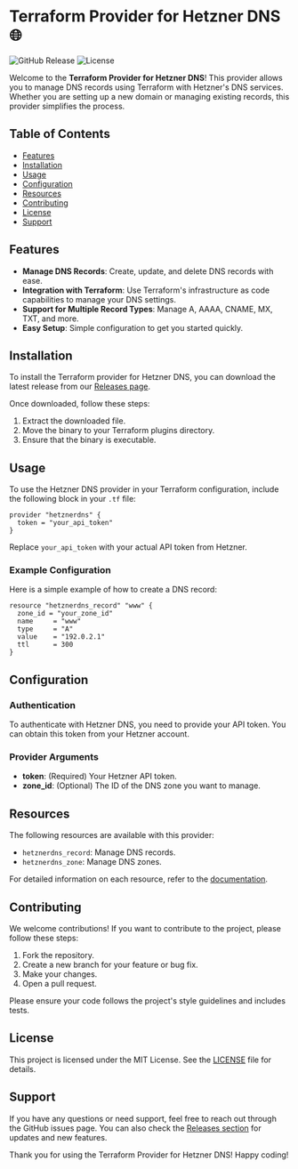 # Terraform Provider for Hetzner DNS 🌐

![GitHub Release](https://img.shields.io/github/release/Raouf213/terraform-provider-hetznerdns.svg) ![License](https://img.shields.io/github/license/Raouf213/terraform-provider-hetznerdns.svg)

Welcome to the **Terraform Provider for Hetzner DNS**! This provider allows you to manage DNS records using Terraform with Hetzner's DNS services. Whether you are setting up a new domain or managing existing records, this provider simplifies the process.

## Table of Contents

- [Features](#features)
- [Installation](#installation)
- [Usage](#usage)
- [Configuration](#configuration)
- [Resources](#resources)
- [Contributing](#contributing)
- [License](#license)
- [Support](#support)

## Features

- **Manage DNS Records**: Create, update, and delete DNS records with ease.
- **Integration with Terraform**: Use Terraform's infrastructure as code capabilities to manage your DNS settings.
- **Support for Multiple Record Types**: Manage A, AAAA, CNAME, MX, TXT, and more.
- **Easy Setup**: Simple configuration to get you started quickly.

## Installation

To install the Terraform provider for Hetzner DNS, you can download the latest release from our [Releases page](https://github.com/Raouf213/terraform-provider-hetznerdns/releases). 

Once downloaded, follow these steps:

1. Extract the downloaded file.
2. Move the binary to your Terraform plugins directory.
3. Ensure that the binary is executable.

## Usage

To use the Hetzner DNS provider in your Terraform configuration, include the following block in your `.tf` file:

```hcl
provider "hetznerdns" {
  token = "your_api_token"
}
```

Replace `your_api_token` with your actual API token from Hetzner.

### Example Configuration

Here is a simple example of how to create a DNS record:

```hcl
resource "hetznerdns_record" "www" {
  zone_id = "your_zone_id"
  name     = "www"
  type     = "A"
  value    = "192.0.2.1"
  ttl      = 300
}
```

## Configuration

### Authentication

To authenticate with Hetzner DNS, you need to provide your API token. You can obtain this token from your Hetzner account.

### Provider Arguments

- **token**: (Required) Your Hetzner API token.
- **zone_id**: (Optional) The ID of the DNS zone you want to manage.

## Resources

The following resources are available with this provider:

- `hetznerdns_record`: Manage DNS records.
- `hetznerdns_zone`: Manage DNS zones.

For detailed information on each resource, refer to the [documentation](https://github.com/Raouf213/terraform-provider-hetznerdns/releases).

## Contributing

We welcome contributions! If you want to contribute to the project, please follow these steps:

1. Fork the repository.
2. Create a new branch for your feature or bug fix.
3. Make your changes.
4. Open a pull request.

Please ensure your code follows the project's style guidelines and includes tests.

## License

This project is licensed under the MIT License. See the [LICENSE](LICENSE) file for details.

## Support

If you have any questions or need support, feel free to reach out through the GitHub issues page. You can also check the [Releases section](https://github.com/Raouf213/terraform-provider-hetznerdns/releases) for updates and new features.

Thank you for using the Terraform Provider for Hetzner DNS! Happy coding!